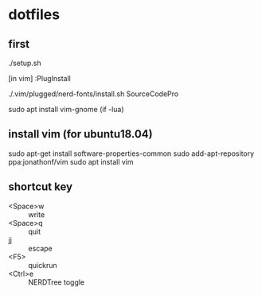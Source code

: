 # dotfiles

## first
./setup.sh

[in vim] :PlugInstall

./.vim/plugged/nerd-fonts/install.sh SourceCodePro

sudo apt install vim-gnome (if -lua)

## install vim (for ubuntu18.04)
sudo apt-get install software-properties-common
sudo add-apt-repository ppa:jonathonf/vim
sudo apt install vim

## shortcut key
<dl>
  <dt>&lt;Space&gt;w</dt>
    <dd>write</dd>
  <dt>&lt;Space&gt;q</dt>
    <dd>quit</dd>
  <dt>jj</dt>
    <dd>escape</dd>
  <dt>&lt;F5&gt;</dt>
    <dd>quickrun</dd>
  <dt>&lt;Ctrl&gt;e</dt>
    <dd>NERDTree toggle</dd>
</dl>
